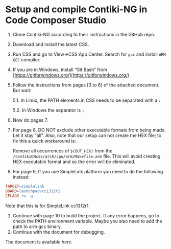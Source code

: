 # Setup and compile Contiki-NG in Code Composer Studio

1. Clone Contiki-NG according to their instructions in the GitHub repo.
2. Download and install the latest CSS.
3. Run CSS and go to View→CSS App Center. Search for `gcc` and install `ARM GCC` compiler.
4. If you are in Windows, install “Git Bash” from [https://gitforwindows.org/](https://gitforwindows.org/)
5. Follow the instructions from pages [3 to 6] of the attached document. But wait:
    
    5.1. In Linux, the PATH elements in CSS needs to be separated with a `:`
    
    5.2. In Windows the separator is `;`
    
6. Now do pages 7.
7. For page 8, DO NOT exclude other executable formats from being made. Let it stay “all”. Also, note that our setup can not create the HEX file; to fix this a quick workaround is:
    
    Remove all occurrences of `$(OUT_HEX)` from the `/contikiONcss/arch/cpu/arm/Makefile.arm` file. This will avoid creating HEX executable format and so the error will be eliminated.
    
8. For page 9, If you use SimpleLink platform you need to do the following instead:

```makefile
TARGET=simplelink
BOARD=launchpad/cc1312r1
CFLAGS += -g
```

Note that this is for SimpleLink cc1312r1

1. Continue with page 10 to build the project. If any error happens, go to check the PATH environment variable. Maybe you also need to add the path to arm gcc binary.
2. Continue with the document for debugging.

The document is available here.
